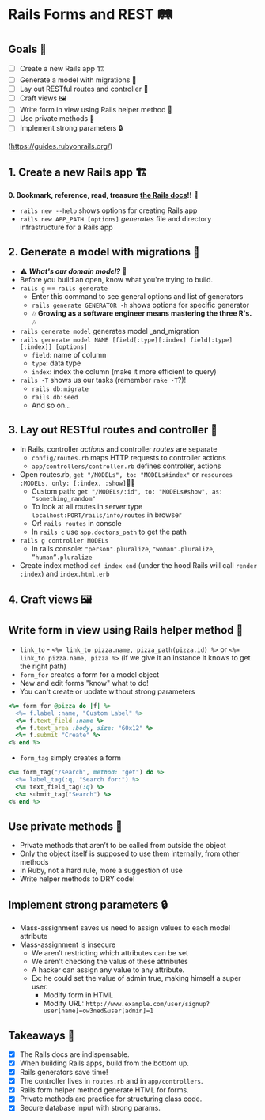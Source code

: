 # Rails Forms and REST 🛤

## Goals 🚂

- [ ] Create a new Rails app 🏗
- [ ] Generate a model with migrations 🗿
- [ ] Lay out RESTful routes and controller 🎢
- [ ] Craft views 🖼
- [ ] Write form in view using Rails helper method 📮
- [ ] Use private methods 🤫
- [ ] Implement strong parameters 🔒

(https://guides.rubyonrails.org/)

## 1. Create a new Rails app 🏗

**0. Bookmark, reference, read, treasure [the Rails docs](https://guides.rubyonrails.org/)!!** 🤗

- `rails new --help` shows options for creating Rails app
- `rails new APP_PATH [options]` _generates_ file and directory infrastructure for a Rails app

## 2. Generate a model with migrations 🗿

- ⚠️ _**What's our domain model?**_ 🤔
- Before you build an open, know what you're trying to build.
- `rails g` == `rails generate`
  - Enter this command to see general options and list of generators
  - `rails generate GENERATOR -h` shows options for specific generator
  - 🎶 **Growing as a software engineer means mastering the three R's.** 🎶
- `rails generate model` generates model _and_migration
- `rails generate model NAME [field[:type][:index] field[:type][:index]] [options]`
  - `field`: name of column
  - `type`: data type
  - `index`: index the column (make it more efficient to query)
- `rails -T` shows us our tasks (remember `rake -T`?)!
  - `rails db:migrate`
  - `rails db:seed`
  - And so on...

## 3. Lay out RESTful routes and controller 🎢

- In Rails, controller _actions_ and controller _routes_ are separate
  - `config/routes.rb` maps HTTP requests to controller actions
  - `app/controllers/controller.rb` defines controller, actions
- Open routes.rb, `get "/MODELs", to: "MODELs#index"` or `resources :MODELs, only: [:index, :show]`
  - Custom path: `get "/MODELs/:id", to: "MODELs#show", as: "something_random"`
  - To look at all routes in server type `localhost:PORT/rails/info/routes` in browser
  - Or! `rails routes` in console
  - In `rails c` use `app.doctors_path` to get the path
- `rails g controller MODELs`
  - In rails console: `"person".pluralize`, `"woman".pluralize`, `”human”.pluralize`
- Create index method `def index end` (under the hood Rails will call `render :index`) and `index.html.erb`

## 4. Craft views 🖼

## Write form in view using Rails helper method 📮

- `link_to` - `<%= link_to pizza.name, pizza_path(pizza.id) %>` or  `<%= link_to pizza.name, pizza %>` (if we give it an instance it knows to get the right path)
- `form_for` creates a form for a model object
- New and edit forms "know" what to do!
- You can't create or update without strong parameters

```ruby
<%= form_for @pizza do |f| %>
  <%= f.label :name, "Custom Label" %>
  <%= f.text_field :name %>
  <%= f.text_area :body, size: "60x12" %>
  <%= f.submit "Create" %>
<% end %>
```

- `form_tag` simply creates a form

```ruby
<%= form_tag("/search", method: "get") do %>
  <%= label_tag(:q, "Search for:") %>
  <%= text_field_tag(:q) %>
  <%= submit_tag("Search") %>
<% end %>
```



## Use private methods 🤫

- Private methods that aren’t to be called from outside the object
- Only the object itself is supposed to use them internally, from other methods
- In Ruby, not a hard rule, more a suggestion of use
- Write helper methods to DRY code!

## Implement strong parameters 🔒

- Mass-assignment saves us need to assign values to each model attribute
- Mass-assignment is insecure
  - We aren’t restricting which attributes can be set
  - We aren't checking the valus of these attributes
  - A hacker can assign any value to any attribute. 
  - Ex: he could set the value of admin true, making himself a super user.
    - Modify form in HTML
    - Modify URL: `http://www.example.com/user/signup?user[name]=ow3ned&user[admin]=1 `

## Takeaways 🦝

- [X] The Rails docs are indispensable.
- [X] When building Rails apps, build from the bottom up.
- [X] Rails generators save time!
- [X] The controller lives in `routes.rb` and in `app/controllers`.
- [X] Rails form helper method generate HTML for forms.
- [X] Private methods are practice for structuring class code.
- [X] Secure database input with strong params.
